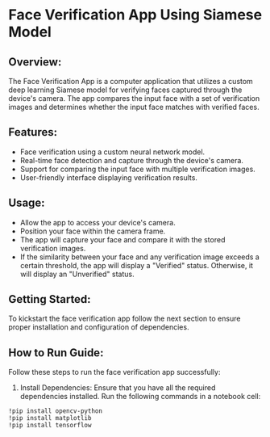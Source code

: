 # Face Verification App Using Siamese Model

## Overview:
The Face Verification App is a computer application that utilizes a custom deep learning Siamese model for verifying faces captured through the device's camera. The app compares the input face with a set of verification images and determines whether the input face matches with verified faces.

## Features:
- Face verification using a custom neural network model.
- Real-time face detection and capture through the device's camera.
- Support for comparing the input face with multiple verification images.
- User-friendly interface displaying verification results.

## Usage:
- Allow the app to access your device's camera.
- Position your face within the camera frame.
- The app will capture your face and compare it with the stored verification images.
- If the similarity between your face and any verification image exceeds a certain threshold, the app will display a "Verified" status. Otherwise, it will display an "Unverified" status.


## Getting Started:
To kickstart the face verification app follow the next section to ensure proper installation and configuration of dependencies.

## How to Run Guide:
Follow these steps to run the face verification app successfully:
1. Install Dependencies: Ensure that you have all the required dependencies installed. Run the following commands in a notebook cell:
```
!pip install opencv-python
!pip install matplotlib
!pip install tensorflow
```
